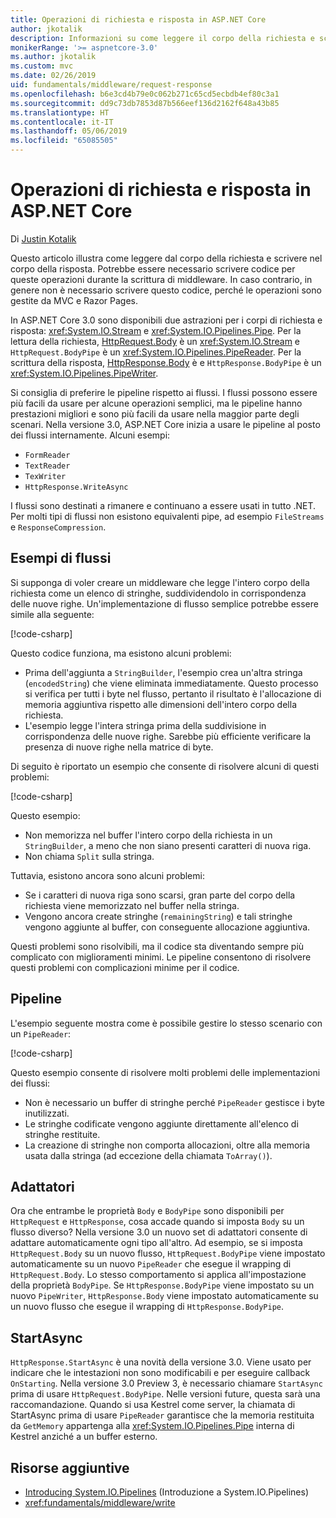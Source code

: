 ```yaml
---
title: Operazioni di richiesta e risposta in ASP.NET Core
author: jkotalik
description: Informazioni su come leggere il corpo della richiesta e scrivere il corpo della risposta in ASP.NET Core.
monikerRange: '>= aspnetcore-3.0'
ms.author: jkotalik
ms.custom: mvc
ms.date: 02/26/2019
uid: fundamentals/middleware/request-response
ms.openlocfilehash: b6e3cd4b79e0c062b271c65cd5ecbdb4ef80c3a1
ms.sourcegitcommit: dd9c73db7853d87b566eef136d2162f648a43b85
ms.translationtype: HT
ms.contentlocale: it-IT
ms.lasthandoff: 05/06/2019
ms.locfileid: "65085505"
---
```

# <a name="request-and-response-operations-in-aspnet-core"></a>Operazioni di richiesta e risposta in ASP.NET Core

Di [Justin Kotalik](https://github.com/jkotalik)

Questo articolo illustra come leggere dal corpo della richiesta e scrivere nel corpo della risposta. Potrebbe essere necessario scrivere codice per queste operazioni durante la scrittura di middleware. In caso contrario, in genere non è necessario scrivere questo codice, perché le operazioni sono gestite da MVC e Razor Pages.

In ASP.NET Core 3.0 sono disponibili due astrazioni per i corpi di richiesta e risposta: <xref:System.IO.Stream> e <xref:System.IO.Pipelines.Pipe>. Per la lettura della richiesta, [HttpRequest.Body](xref:Microsoft.AspNetCore.Http.HttpRequest.Body) è un <xref:System.IO.Stream> e `HttpRequest.BodyPipe` è un <xref:System.IO.Pipelines.PipeReader>. Per la scrittura della risposta, [HttpResponse.Body](xref:Microsoft.AspNetCore.Http.HttpResponse.Body) è e `HttpResponse.BodyPipe` è un <xref:System.IO.Pipelines.PipeWriter>.

Si consiglia di preferire le pipeline rispetto ai flussi. I flussi possono essere più facili da usare per alcune operazioni semplici, ma le pipeline hanno prestazioni migliori e sono più facili da usare nella maggior parte degli scenari. Nella versione 3.0, ASP.NET Core inizia a usare le pipeline al posto dei flussi internamente. Alcuni esempi:

- `FormReader`
- `TextReader`
- `TexWriter`
- `HttpResponse.WriteAsync`

I flussi sono destinati a rimanere e continuano a essere usati in tutto .NET. Per molti tipi di flussi non esistono equivalenti pipe, ad esempio `FileStreams` e `ResponseCompression`.

## <a name="stream-examples"></a>Esempi di flussi

Si supponga di voler creare un middleware che legge l'intero corpo della richiesta come un elenco di stringhe, suddividendolo in corrispondenza delle nuove righe. Un'implementazione di flusso semplice potrebbe essere simile alla seguente:

[!code-csharp[](request-response/samples/3.x/RequestResponseSample/Startup.cs?name=GetListOfStringsFromStream)]

Questo codice funziona, ma esistono alcuni problemi:

- Prima dell'aggiunta a `StringBuilder`, l'esempio crea un'altra stringa (`encodedString`) che viene eliminata immediatamente. Questo processo si verifica per tutti i byte nel flusso, pertanto il risultato è l'allocazione di memoria aggiuntiva rispetto alle dimensioni dell'intero corpo della richiesta.
- L'esempio legge l'intera stringa prima della suddivisione in corrispondenza delle nuove righe. Sarebbe più efficiente verificare la presenza di nuove righe nella matrice di byte.

Di seguito è riportato un esempio che consente di risolvere alcuni di questi problemi:

[!code-csharp[](request-response/samples/3.x/RequestResponseSample/Startup.cs?name=GetListOfStringsFromStreamMoreEfficient)]

Questo esempio:

- Non memorizza nel buffer l'intero corpo della richiesta in un `StringBuilder`, a meno che non siano presenti caratteri di nuova riga.
- Non chiama `Split` sulla stringa.

Tuttavia, esistono ancora sono alcuni problemi:

- Se i caratteri di nuova riga sono scarsi, gran parte del corpo della richiesta viene memorizzato nel buffer nella stringa.
- Vengono ancora create stringhe (`remainingString`) e tali stringhe vengono aggiunte al buffer, con conseguente allocazione aggiuntiva.

Questi problemi sono risolvibili, ma il codice sta diventando sempre più complicato con miglioramenti minimi. Le pipeline consentono di risolvere questi problemi con complicazioni minime per il codice.

## <a name="pipelines"></a>Pipeline

L'esempio seguente mostra come è possibile gestire lo stesso scenario con un `PipeReader`:

[!code-csharp[](request-response/samples/3.x/RequestResponseSample/Startup.cs?name=GetListOfStringFromPipe)]

Questo esempio consente di risolvere molti problemi delle implementazioni dei flussi:

- Non è necessario un buffer di stringhe perché `PipeReader` gestisce i byte inutilizzati.
- Le stringhe codificate vengono aggiunte direttamente all'elenco di stringhe restituite.
- La creazione di stringhe non comporta allocazioni, oltre alla memoria usata dalla stringa (ad eccezione della chiamata `ToArray()`).

## <a name="adapters"></a>Adattatori

Ora che entrambe le proprietà `Body` e `BodyPipe` sono disponibili per `HttpRequest` e `HttpResponse`, cosa accade quando si imposta `Body` su un flusso diverso? Nella versione 3.0 un nuovo set di adattatori consente di adattare automaticamente ogni tipo all'altro. Ad esempio, se si imposta `HttpRequest.Body` su un nuovo flusso, `HttpRequest.BodyPipe` viene impostato automaticamente su un nuovo `PipeReader` che esegue il wrapping di `HttpRequest.Body`. Lo stesso comportamento si applica all'impostazione della proprietà `BodyPipe`. Se `HttpResponse.BodyPipe` viene impostato su un nuovo `PipeWriter`, `HttpResponse.Body` viene impostato automaticamente su un nuovo flusso che esegue il wrapping di `HttpResponse.BodyPipe`.

## <a name="startasync"></a>StartAsync

`HttpResponse.StartAsync` è una novità della versione 3.0. Viene usato per indicare che le intestazioni non sono modificabili e per eseguire callback `OnStarting`. Nella versione 3.0 Preview 3, è necessario chiamare `StartAsync` prima di usare `HttpRequest.BodyPipe`. Nelle versioni future, questa sarà una raccomandazione. Quando si usa Kestrel come server, la chiamata di StartAsync prima di usare `PipeReader` garantisce che la memoria restituita da `GetMemory` appartenga alla <xref:System.IO.Pipelines.Pipe> interna di Kestrel anziché a un buffer esterno.

## <a name="additional-resources"></a>Risorse aggiuntive

- [Introducing System.IO.Pipelines](https://devblogs.microsoft.com/dotnet/system-io-pipelines-high-performance-io-in-net/) (Introduzione a System.IO.Pipelines)
- <xref:fundamentals/middleware/write>